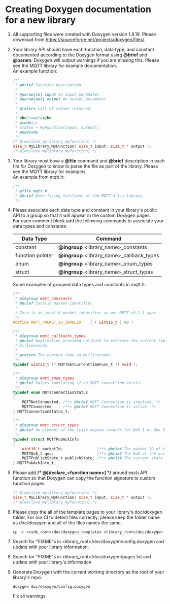 # Creating Doxygen documentation for a new library
1. All supporting files were created with Doxygen version 1.8.19. Please download
from https://sourceforge.net/projects/doxygen/files/.

1. Your library API should have each function, data type, and constant documented 
according to the Doxygen format using **@brief** and **@param**. Doxygen will output 
warnings if you are missing this. Please see the MQTT library for example documentation.  
    An example function:
    ```C
    /**
     * @brief Function description.
     *
     * @param[in] input An input parameter.
     * @param[out] output An output parameter.
     *
     * @return List of values returned.
     * 
     * <b>Example</b>
     * @code{c}
     * status = MyFunction(input, output);
     * @endcode
     */
    /* @[declare_mylibrary_myfunction] */
    size_t MyLibrary_MyFunction( size_t input, size_t * output );
    /* @[declare_mylibrary_myfunction] */
    ```

1. Your library must have a **@file** command and **@brief** description in each
file for Doxygen to know to parse the file as part of the library. Please see the
MQTT library for examples.  
    An example from mqtt.h:
    ```C
    /**
     * @file mqtt.h
     * @brief User-facing functions of the MQTT 3.1.1 library.
     */
    ```

1. Please associate each data type and constant in your library's public API to
a group so that it will appear in the custom Doxygen pages.  
    For each comment block add the following commands to associate your data types and constants:  

    | Data Type | Command |
    | ---       | ---     |
    | constant | **@ingroup** <library_name>_constants |
    | function pointer | **@ingroup** <library_name>_callback_types |
    | enum | **@ingroup** <library_name>_enum_types |
    | struct | **@ingroup** <library_name>_struct_types |
    

    Some examples of grouped data types and constants in mqtt.h:
    ```C
    /**
     * @ingroup mqtt_constants
     * @brief Invalid packet identifier.
     *
     * Zero is an invalid packet identifier as per MQTT v3.1.1 spec.
     */
    #define MQTT_PACKET_ID_INVALID    ( ( uint16_t ) 0U )

    /**
     * @ingroup mqtt_callbacks_types
     * @brief Application provided callback to retrieve the current time in
     * milliseconds.
     *
     * @return The current time in milliseconds.
     */
    typedef uint32_t (* MQTTGetCurrentTimeFunc_t )( void );

    /**
     * @ingroup mqtt_enum_types
     * @brief Values indicating if an MQTT connection exists.
     */
    typedef enum MQTTConnectionStatus
    {
        MQTTNotConnected, /**< @brief MQTT Connection is inactive. */
        MQTTConnected     /**< @brief MQTT Connection is active. */
    } MQTTConnectionStatus_t;

    /**
     * @ingroup mqtt_struct_types
     * @brief An element of the state engine records for QoS 1 or Qos 2 publishes.
     */
    typedef struct MQTTPubAckInfo
    {
        uint16_t packetId;               /**< @brief The packet ID of the original PUBLISH. */
        MQTTQoS_t qos;                   /**< @brief The QoS of the original PUBLISH. */
        MQTTPublishState_t publishState; /**< @brief The current state of the publish process. */
    } MQTTPubAckInfo_t;
    ```

1. Please add **/\* \@\[declare_\<function name\>\] \*/** around each API function
so that Doxygen can copy the function signature to custom function pages.

    ```C
    /* @[declare_mylibrary_myfunction] */
    size_t MyLibrary_MyFunction( size_t input, size_t * output );
    /* @[declare_mylibrary_myfunction] */
    ```

1. Please copy the all of the template pages to your library's doc/doxygen folder.
For our CI to detect files correctly, please keep the folder name as *doc/doxygen*
and all of the files names the same.

    ```console
    cp -r <csdk_root>/doc/doxygen_templates <library_root>/doc/doxygen
    ```

1. Search for "FIXME"s in <library_root>/doc/doxygen/config.doxygen and update with
your library information.

1. Search for "FIXME"s in <library_root>/doc/doxygen/pages.txt and update with your
library's information.

1. Generate Doxygen with the current working directory as the root of your library's repo:

    ```console
    doxygen doc/doxygen/config.doxygen
    ```

    Fix all warnings.